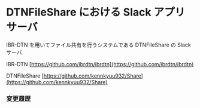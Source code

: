 # DTNFileShare における Slack アプリサーバ

IBR-DTN を用いてファイル共有を行うシステムである DTNFileShare の Slack サーバ

IBR-DTN
[https://github.com/ibrdtn/ibrdtn](https://github.com/ibrdtn/ibrdtn)

DTNFileShare
[https://github.com/kennkyuu932/Share](https://github.com/kennkyuu932/Share)

### 変更履歴

